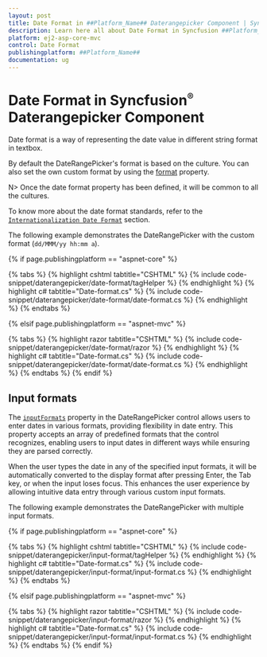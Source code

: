 ```yaml
---
layout: post
title: Date Format in ##Platform_Name## Daterangepicker Component | Syncfusion
description: Learn here all about Date Format in Syncfusion ##Platform_Name## Daterangepicker component of Syncfusion Essential JS 2 and more.
platform: ej2-asp-core-mvc
control: Date Format
publishingplatform: ##Platform_Name##
documentation: ug
---
```



# Date Format in Syncfusion<sup style="font-size:70%">&reg;</sup> Daterangepicker Component

Date format is a way of representing the date value in different string format in textbox.

By default the DateRangePicker's format is based on the culture. You can also set the own custom format by using the [format](https://help.syncfusion.com/cr/aspnetcore-js2/syncfusion.ej2.calendars.daterangepicker.html#Syncfusion_EJ2_Calendars_DateRangePicker_Format) property.

N> Once the date format property has been defined, it will be common to all the cultures.

To know more about the date format standards, refer to the [`Internationalization Date Format`](https://ej2.syncfusion.com/aspnetcore/documentation/daterangepicker/globalization) section.

The following example demonstrates the DateRangePicker with the custom format (`dd/MMM/yy hh:mm a`).

{% if page.publishingplatform == "aspnet-core" %}

{% tabs %}
{% highlight cshtml tabtitle="CSHTML" %}
{% include code-snippet/daterangepicker/date-format/tagHelper %}
{% endhighlight %}
{% highlight c# tabtitle="Date-format.cs" %}
{% include code-snippet/daterangepicker/date-format/date-format.cs %}
{% endhighlight %}
{% endtabs %}

{% elsif page.publishingplatform == "aspnet-mvc" %}

{% tabs %}
{% highlight razor tabtitle="CSHTML" %}
{% include code-snippet/daterangepicker/date-format/razor %}
{% endhighlight %}
{% highlight c# tabtitle="Date-format.cs" %}
{% include code-snippet/daterangepicker/date-format/date-format.cs %}
{% endhighlight %}
{% endtabs %}
{% endif %}

## Input formats 

The [`inputFormats`](https://help.syncfusion.com/cr/aspnetcore-js2/syncfusion.ej2.calendars.daterangepicker.html#properties) property in the DateRangePicker control allows users to enter dates in various formats, providing flexibility in date entry. This property accepts an array of predefined formats that the control recognizes, enabling users to input dates in different ways while ensuring they are parsed correctly.

When the user types the date in any of the specified input formats, it will be automatically converted to the display format after pressing Enter, the Tab key, or when the input loses focus. This enhances the user experience by allowing intuitive data entry through various custom input formats.

The following example demonstrates the DateRangePicker with multiple input formats.

{% if page.publishingplatform == "aspnet-core" %}

{% tabs %}
{% highlight cshtml tabtitle="CSHTML" %}
{% include code-snippet/daterangepicker/input-format/tagHelper %}
{% endhighlight %}
{% highlight c# tabtitle="Date-format.cs" %}
{% include code-snippet/daterangepicker/input-format/input-format.cs %}
{% endhighlight %}
{% endtabs %}

{% elsif page.publishingplatform == "aspnet-mvc" %}

{% tabs %}
{% highlight razor tabtitle="CSHTML" %}
{% include code-snippet/daterangepicker/input-format/razor %}
{% endhighlight %}
{% highlight c# tabtitle="Date-format.cs" %}
{% include code-snippet/daterangepicker/input-format/input-format.cs %}
{% endhighlight %}
{% endtabs %}
{% endif %}
